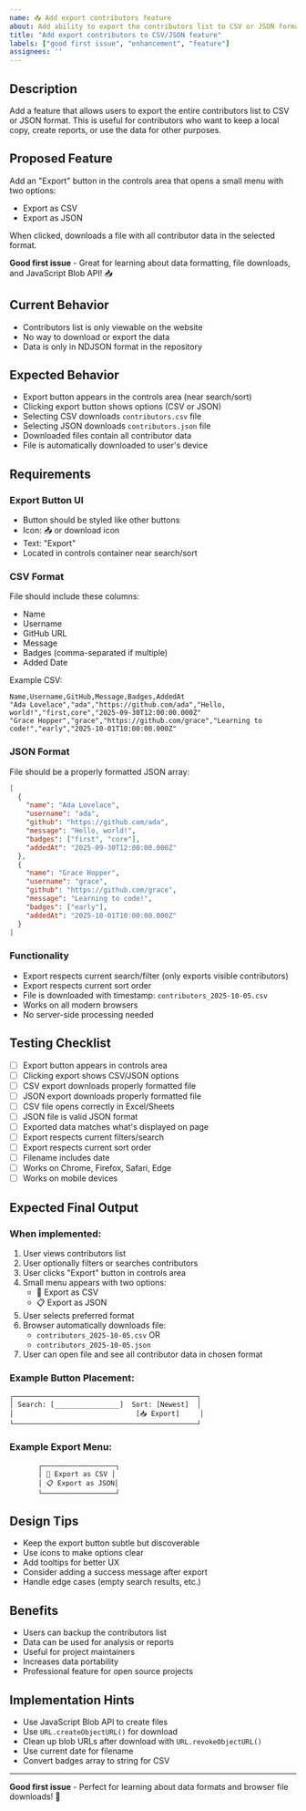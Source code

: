 ```yaml
---
name: 📥 Add export contributors feature
about: Add ability to export the contributors list to CSV or JSON format
title: "Add export contributors to CSV/JSON feature"
labels: ["good first issue", "enhancement", "feature"]
assignees: ''
---
```


## Description
Add a feature that allows users to export the entire contributors list to CSV or JSON format. This is useful for contributors who want to keep a local copy, create reports, or use the data for other purposes.

## Proposed Feature
Add an "Export" button in the controls area that opens a small menu with two options:
- Export as CSV
- Export as JSON

When clicked, downloads a file with all contributor data in the selected format.

**Good first issue** - Great for learning about data formatting, file downloads, and JavaScript Blob API! 📥

## Current Behavior
- Contributors list is only viewable on the website
- No way to download or export the data
- Data is only in NDJSON format in the repository

## Expected Behavior
- Export button appears in the controls area (near search/sort)
- Clicking export button shows options (CSV or JSON)
- Selecting CSV downloads `contributors.csv` file
- Selecting JSON downloads `contributors.json` file
- Downloaded files contain all contributor data
- File is automatically downloaded to user's device

## Requirements

### Export Button UI
- Button should be styled like other buttons
- Icon: 📥 or download icon
- Text: "Export"
- Located in controls container near search/sort

### CSV Format
File should include these columns:
- Name
- Username
- GitHub URL
- Message
- Badges (comma-separated if multiple)
- Added Date

Example CSV:
```csv
Name,Username,GitHub,Message,Badges,AddedAt
"Ada Lovelace","ada","https://github.com/ada","Hello, world!","first,core","2025-09-30T12:00:00.000Z"
"Grace Hopper","grace","https://github.com/grace","Learning to code!","early","2025-10-01T10:00:00.000Z"
```

### JSON Format
File should be a properly formatted JSON array:
```json
[
  {
    "name": "Ada Lovelace",
    "username": "ada",
    "github": "https://github.com/ada",
    "message": "Hello, world!",
    "badges": ["first", "core"],
    "addedAt": "2025-09-30T12:00:00.000Z"
  },
  {
    "name": "Grace Hopper",
    "username": "grace",
    "github": "https://github.com/grace",
    "message": "Learning to code!",
    "badges": ["early"],
    "addedAt": "2025-10-01T10:00:00.000Z"
  }
]
```

### Functionality
- Export respects current search/filter (only exports visible contributors)
- Export respects current sort order
- File is downloaded with timestamp: `contributors_2025-10-05.csv`
- Works on all modern browsers
- No server-side processing needed

## Testing Checklist
- [ ] Export button appears in controls area
- [ ] Clicking export shows CSV/JSON options
- [ ] CSV export downloads properly formatted file
- [ ] JSON export downloads properly formatted file
- [ ] CSV file opens correctly in Excel/Sheets
- [ ] JSON file is valid JSON format
- [ ] Exported data matches what's displayed on page
- [ ] Export respects current filters/search
- [ ] Export respects current sort order
- [ ] Filename includes date
- [ ] Works on Chrome, Firefox, Safari, Edge
- [ ] Works on mobile devices

## Expected Final Output

### When implemented:
1. User views contributors list
2. User optionally filters or searches contributors
3. User clicks "Export" button in controls area
4. Small menu appears with two options:
   - 📄 Export as CSV
   - 📋 Export as JSON
5. User selects preferred format
6. Browser automatically downloads file:
   - `contributors_2025-10-05.csv` OR
   - `contributors_2025-10-05.json`
7. User can open file and see all contributor data in chosen format

### Example Button Placement:
```
┌─────────────────────────────────────────────┐
│ Search: [________________]  Sort: [Newest]  │
│                              [📥 Export]     │
└─────────────────────────────────────────────┘
```

### Example Export Menu:
```
       ┌──────────────────┐
       │ 📄 Export as CSV │
       │ 📋 Export as JSON│
       └──────────────────┘
```

## Design Tips
- Keep the export button subtle but discoverable
- Use icons to make options clear
- Add tooltips for better UX
- Consider adding a success message after export
- Handle edge cases (empty search results, etc.)

## Benefits
- Users can backup the contributors list
- Data can be used for analysis or reports
- Useful for project maintainers
- Increases data portability
- Professional feature for open source projects

## Implementation Hints
- Use JavaScript Blob API to create files
- Use `URL.createObjectURL()` for download
- Clean up blob URLs after download with `URL.revokeObjectURL()`
- Use current date for filename
- Convert badges array to string for CSV

---
**Good first issue** - Perfect for learning about data formats and browser file downloads! 💾
